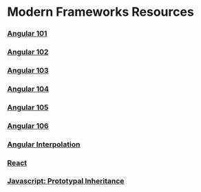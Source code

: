 # Modern Frameworks Resources

### [Angular 101](MF_ANGULAR_101.md)

### [Angular 102](MF_ANGULAR_102.md)

### [Angular 103](MF_ANGULAR_103.md)

### [Angular 104](MF_ANGULAR_104.md)

### [Angular 105](MF_ANGULAR_105.md)

### [Angular 106](MF_ANGULAR_106.md)

### [Angular Interpolation](MF_ANGULAR_INTERPOLATION.md)

### [React](MF_REACT.md)

### [Javascript: Prototypal Inheritance](MJ_PROTOTYPAL_INHERITANCE.md)
